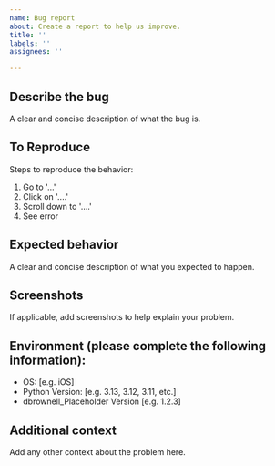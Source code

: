 ```yaml
---
name: Bug report
about: Create a report to help us improve.
title: ''
labels: ''
assignees: ''

---
```


## Describe the bug
A clear and concise description of what the bug is.

## To Reproduce
Steps to reproduce the behavior:
1. Go to '...'
2. Click on '....'
3. Scroll down to '....'
4. See error

## Expected behavior
A clear and concise description of what you expected to happen.

## Screenshots
If applicable, add screenshots to help explain your problem.

## Environment (please complete the following information):
 - OS: [e.g. iOS]
 - Python Version: [e.g. 3.13, 3.12, 3.11, etc.]
 - dbrownell_Placeholder Version [e.g. 1.2.3]

## Additional context
Add any other context about the problem here.
